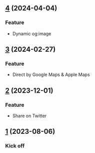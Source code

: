 ## [4](https://deejiar.com) (2024-04-04)
### Feature
* Dynamic og:image

## [3](https://deejiar.com) (2024-02-27)
### Feature
* Direct by Google Maps & Apple Maps

## [2](https://deejiar.com) (2023-12-01)
### Feature
* Share on Twitter

## [1](https://deejiar.com) (2023-08-06)
### Kick off